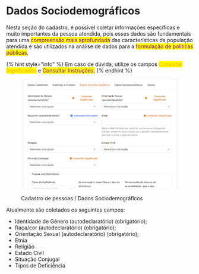 # Dados Sociodemográficos

Nesta seção do cadastro, é possível coletar informações específicas e muito importantes da pessoa atendida, pois esses dados são fundamentais para uma <mark style="color:purple;">compreensão mais aprofundada</mark> das características da população atendida e são utilizados na análise de dados para a <mark style="color:purple;">formulação de políticas públicas</mark>.

{% hint style="info" %}
Em caso de dúvida, utilize os campos <mark style="color:orange;">Consultar Significados</mark> e <mark style="color:purple;">Consultar Instruções.</mark>
{% endhint %}

<figure><img src="../../.gitbook/assets/image (1) (1) (1) (1) (1) (1) (1) (1) (1) (1) (1) (1) (1) (1) (1) (1) (1) (1) (1) (1) (1).png" alt=""><figcaption><p>Cadastro de pessoas / Dados Sociodemográficos</p></figcaption></figure>

Atualmente são coletados os seguintes campos:

* Identidade de Gênero (autodeclaratório) (obrigatório);
* Raça/cor (autodeclaratório) (obrigatório);
* Orientação Sexual (autodeclaratório) (obrigatório);
* Etnia
* Religião
* Estado Civil
* Situação Conjugal
* Tipos de Deficiência
